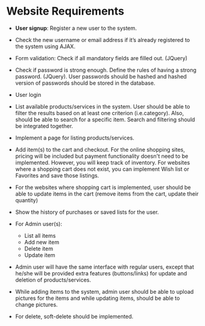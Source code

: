 Website Requirements
=====================

- **User signup**: Register a new user to the system.
 - Check the new username or email address if it’s already registered to the system using AJAX.
  - Form validation: Check if all mandatory fields are filled out. (JQuery)
  - Check if password is strong enough. Define the rules of having a strong password. (JQuery). User passwords should be hashed and hashed version of passwords should be stored in the database.
- User login
- List available products/services in the system. User should be able to filter the results based on at least one criterion (i.e.category). Also, should be able to search for a specific item. Search and filtering should be integrated together.
- Implement a page for listing products/services.
- Add item(s) to the cart and checkout. For the online shopping sites, pricing will be included but payment functionality doesn't need to be implemented. However, you will keep track of inventory. For websites where a shopping cart does not exist, you can implement Wish list or Favorites and save those listings.
- For the websites where shopping cart is implemented, user should be able to update items in the cart (remove items from the cart, update their quantity)
- Show the history of purchases or saved lists for the user.
- For Admin user(s):
  - List all items
  - Add new item
  - Delete item
  - Update item

- Admin user will have the same interface with regular users, except that he/she will be provided extra features (buttons/links) for update and deletion of products/services.

- While adding items to the system, admin user should be able to upload pictures for the items and while updating items, should be able to change pictures.

- For delete, soft-delete should be implemented.

